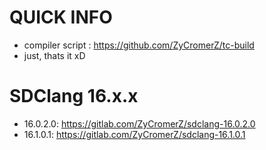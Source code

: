 # QUICK INFO
- compiler script : https://github.com/ZyCromerZ/tc-build
- just, thats it xD
# SDClang 16.x.x
- 16.0.2.0: https://gitlab.com/ZyCromerZ/sdclang-16.0.2.0
- 16.1.0.1: https://gitlab.com/ZyCromerZ/sdclang-16.1.0.1
